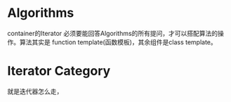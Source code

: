 # Algorithms
container的Iterator 必须要能回答Algorithms的所有提问，才可以搭配算法的操作。算法其实是 function template(函数模板)，其余组件是class template。

# Iterator Category
就是迭代器怎么走，